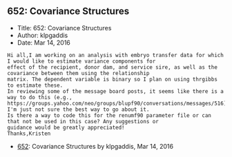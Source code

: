 ## 652: Covariance Structures

- Title: 652: Covariance Structures
- Author: klpgaddis
- Date: Mar 14, 2016
```
Hi all,I am working on an analysis with embryo transfer data for which I would like to estimate variance components for
effect of the recipient, donor dam, and service sire, as well as the covariance between them using the relationship
matrix. The dependent variable is binary so I plan on using thrgibbs to estimate these.
In reviewing some of the message board posts, it seems like there is a way to do this (e.g.,
https://groups.yahoo.com/neo/groups/blupf90/conversations/messages/516). I'm just not sure the best way to go about it.
Is there a way to code this for the renumf90 parameter file or can that not be used in this case? Any suggestions or
guidance would be greatly appreciated!
Thanks,Kristen
```

- [652](0652.md): Covariance Structures by klpgaddis, Mar 14, 2016
